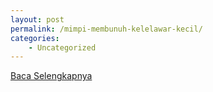 ```yaml
---
layout: post
permalink: /mimpi-membunuh-kelelawar-kecil/
categories:
    - Uncategorized
---
```


[Baca Selengkapnya](/06)